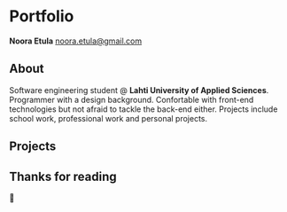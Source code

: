 # Portfolio

**Noora Etula**
<noora.etula@gmail.com>

## About

Software engineering student @ **Lahti University of Applied Sciences**. Programmer with a design background. Confortable with front-end technologies but not afraid to tackle the back-end either. Projects include school work, professional work and personal projects.


## Projects


## Thanks for reading
:closed_book: